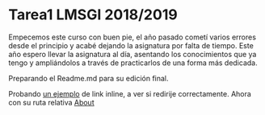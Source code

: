 # Tarea1 LMSGI 2018/2019

Empecemos este curso con buen pie, el año pasado cometí varios errores desde el principio y acabé dejando la asignatura por falta de tiempo. Este año espero llevar la asignatura al día, asentando los conocimientos que ya tengo y ampliándolos a través de practicarlos de una forma más dedicada.

Preparando el Readme.md para su edición final.

Probando [un ejemplo](https://github.com/Rocachondo/Tarea1/blob/master/HTML.html "De prueba") de link inline, a ver si redirije correctamente.
Ahora con su ruta relativa [About](/HTML.html/)
